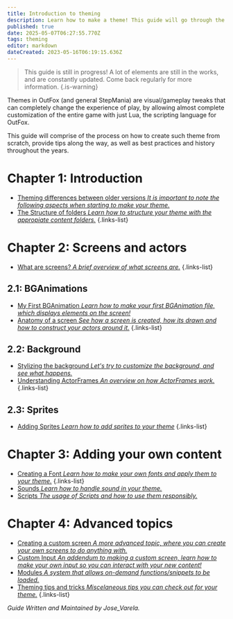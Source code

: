 ```yaml
---
title: Introduction to theming
description: Learn how to make a theme! This guide will go through the steps to make a basic theme from scratch, and teach you some tips along the way.
published: true
date: 2025-05-07T06:27:55.770Z
tags: theming
editor: markdown
dateCreated: 2023-05-16T06:19:15.636Z
---
```


> This guide is still in progress! A lot of elements are still in the works, and are constantly updated.
> Come back regularly for more information.
{.is-warning}

<!--, which are being written on the `theming` branch of this wiki.-->

Themes in OutFox (and general StepMania) are visual/gameplay tweaks that can completely change the experience of play, by allowing almost complete customization of the entire game with just Lua, the scripting language for OutFox.

This guide will comprise of the process on how to create such theme from scratch, provide tips along the way, as well as best practices and history throughout the years.

# Chapter 1: Introduction

- [Theming differences between older versions *It is important to note the following aspects when starting to make your theme.*](Theming-0-Differences)
- [The Structure of folders *Learn how to structure your theme with the appropiate content folders.*](Theming-1-Folders)
{.links-list}

# Chapter 2: Screens and actors

- [What are screens? *A brief overview of what screens are.*](What-Are-Screens)
{.links-list}

## 2.1: BGAnimations

- [My First BGAnimation *Learn how to make your first BGAnimation file, which displays elements on the screen!*](myfirstbga)
- [Anatomy of a screen *See how a screen is created, how its drawn and how to construct your actors around it.*](Theming-3-Anatomy-Screen)
{.links-list}

## 2.2: Background

- [Stylizing the background *Let's try to customize the background, and see what happens.*](stylebackground)
- [Understanding ActorFrames *An overview on how ActorFrames work.*](understandingactorframes)
{.links-list}

## 2.3: Sprites

- [Adding Sprites *Learn how to add sprites to your theme*](addingsprites)
{.links-list}

# Chapter 3: Adding your own content
- [Creating a Font *Learn how to make your own fonts and apply them to your theme.*](Theming-4-Creating-Font)
{.links-list}
- [Sounds *Learn how to handle sound in your theme.*](Theming-Sounds)
- [Scripts *The usage of Scripts and how to use them responsibly.*](Theming-Scripts)

# Chapter 4: Advanced topics

- [Creating a custom screen *A more advanced topic, where you can create your own screens to do anything with.*](Theming-2-Screen-Creation)
- [Custom Input *An addendum to making a custom screen, learn how to make your own input so you can interact with your new content!*](Theming-Custom-Input)
- [Modules *A system that allows on-demand functions/snippets to be loaded.*](Theming-Modules)
- [Theming tips and tricks *Miscelaneous tips you can check out for your theme.*](tips)
{.links-list}

*Guide Written and Maintained by Jose_Varela.*